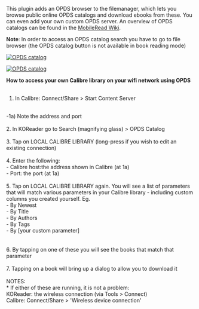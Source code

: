 This plugin adds an OPDS browser to the filemanager, which lets you browse public online OPDS catalogs and download ebooks from these. You can even add your own custom OPDS server. An overview of OPDS catalogs can be found in the [MobileRead Wiki](https://wiki.mobileread.com/wiki/OPDS).

**Note**: In order to access an OPDS catalog search you have to go to file browser (the OPDS catalog button is not available in book reading mode)

[![OPDS catalog](https://github.com/koreader/koreader/wiki/screenshots/screenshot_opds.png)](https://github.com/koreader/koreader/wiki/screenshots/screenshot_opds.png)

[![OPDS catalog](https://github.com/koreader/koreader/wiki/screenshots/screenshot_opds_server.png)](https://github.com/koreader/koreader/wiki/screenshots/screenshot_opds_server.png)



**How to access your own Calibre library on your wifi network using OPDS**
<BR><BR>
1. In Calibre:
Connect/Share > Start Content Server
<BR>
-1a) Note the address and port
<BR><BR>
2. In KOReader go to Search (magnifying glass) > OPDS Catalog
<BR><BR>
3. Tap on LOCAL CALIBRE LIBRARY (long-press if you wish to edit an existing connection)
<BR><BR>
4. Enter the following:
<BR>
- Calibre host:the address shown in Calibre (at 1a)
<BR>
- Port: the port (at 1a)
<BR><BR>
5. Tap on LOCAL CALIBRE LIBRARY again. You will see a list of parameters that will match various parameters in your Calibre library - including custom columns you created yourself. 
Eg.
<BR>
- By Newest<BR>
- By Title<BR>
- By Authors<BR>
- By Tags<BR>
- By [your custom parameter]<BR>
<BR><BR>
6. By tapping on one of these you will see the books that match that parameter
<BR><BR>
7. Tapping on a book will bring up a dialog to allow you to download it
<BR><BR>
NOTES:<BR>
* If either of these are running, it is not a problem:<BR>
KOReader: the wireless connection (via Tools > Connect)<BR>
Calibre: Connect/Share > 'Wireless device connection'<BR>
